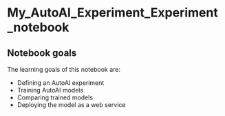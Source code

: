 # My_AutoAI_Experiment_Experiment_notebook

## Notebook goals
The learning goals of this notebook are:
-  Defining an AutoAI experiment
-  Training AutoAI models
-  Comparing trained models
-  Deploying the model as a web service
